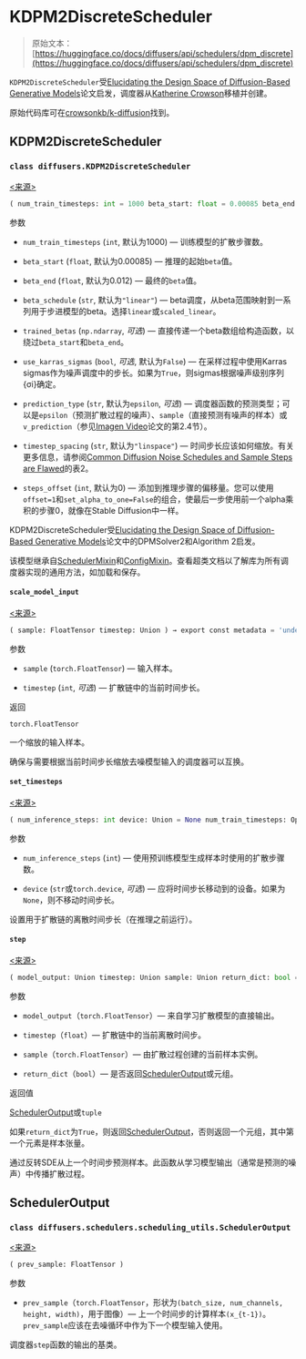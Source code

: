 # KDPM2DiscreteScheduler

> 原始文本：[https://huggingface.co/docs/diffusers/api/schedulers/dpm_discrete](https://huggingface.co/docs/diffusers/api/schedulers/dpm_discrete)

`KDPM2DiscreteScheduler`受[Elucidating the Design Space of Diffusion-Based Generative Models](https://huggingface.co/papers/2206.00364)论文启发，调度器从[Katherine Crowson](https://github.com/crowsonkb/)移植并创建。

原始代码库可在[crowsonkb/k-diffusion](https://github.com/crowsonkb/k-diffusion)找到。

## KDPM2DiscreteScheduler

### `class diffusers.KDPM2DiscreteScheduler`

[<来源>](https://github.com/huggingface/diffusers/blob/v0.26.3/src/diffusers/schedulers/scheduling_k_dpm_2_discrete.py#L71)

```py
( num_train_timesteps: int = 1000 beta_start: float = 0.00085 beta_end: float = 0.012 beta_schedule: str = 'linear' trained_betas: Union = None use_karras_sigmas: Optional = False prediction_type: str = 'epsilon' timestep_spacing: str = 'linspace' steps_offset: int = 0 )
```

参数

+   `num_train_timesteps` (`int`, 默认为1000) — 训练模型的扩散步骤数。

+   `beta_start` (`float`, 默认为0.00085) — 推理的起始`beta`值。

+   `beta_end` (`float`, 默认为0.012) — 最终的`beta`值。

+   `beta_schedule` (`str`, 默认为`"linear"`) — beta调度，从beta范围映射到一系列用于步进模型的beta。选择`linear`或`scaled_linear`。

+   `trained_betas` (`np.ndarray`, *可选*) — 直接传递一个beta数组给构造函数，以绕过`beta_start`和`beta_end`。

+   `use_karras_sigmas` (`bool`, *可选*, 默认为`False`) — 在采样过程中使用Karras sigmas作为噪声调度中的步长。如果为`True`，则sigmas根据噪声级别序列{σi}确定。

+   `prediction_type` (`str`, 默认为`epsilon`, *可选*) — 调度器函数的预测类型；可以是`epsilon`（预测扩散过程的噪声）、`sample`（直接预测有噪声的样本）或`v_prediction`（参见[Imagen Video](https://imagen.research.google/video/paper.pdf)论文的第2.4节）。

+   `timestep_spacing` (`str`, 默认为`"linspace"`) — 时间步长应该如何缩放。有关更多信息，请参阅[Common Diffusion Noise Schedules and Sample Steps are Flawed](https://huggingface.co/papers/2305.08891)的表2。

+   `steps_offset` (`int`, 默认为0) — 添加到推理步骤的偏移量。您可以使用`offset=1`和`set_alpha_to_one=False`的组合，使最后一步使用前一个alpha乘积的步骤0，就像在Stable Diffusion中一样。

KDPM2DiscreteScheduler受[Elucidating the Design Space of Diffusion-Based Generative Models](https://huggingface.co/papers/2206.00364)论文中的DPMSolver2和Algorithm 2启发。

该模型继承自[SchedulerMixin](/docs/diffusers/v0.26.3/en/api/schedulers/overview#diffusers.SchedulerMixin)和[ConfigMixin](/docs/diffusers/v0.26.3/en/api/configuration#diffusers.ConfigMixin)。查看超类文档以了解库为所有调度器实现的通用方法，如加载和保存。

#### `scale_model_input`

[<来源>](https://github.com/huggingface/diffusers/blob/v0.26.3/src/diffusers/schedulers/scheduling_k_dpm_2_discrete.py#L179)

```py
( sample: FloatTensor timestep: Union ) → export const metadata = 'undefined';torch.FloatTensor
```

参数

+   `sample` (`torch.FloatTensor`) — 输入样本。

+   `timestep` (`int`, *可选*) — 扩散链中的当前时间步长。

返回

`torch.FloatTensor`

一个缩放的输入样本。

确保与需要根据当前时间步长缩放去噪模型输入的调度器可以互换。

#### `set_timesteps`

[<来源>](https://github.com/huggingface/diffusers/blob/v0.26.3/src/diffusers/schedulers/scheduling_k_dpm_2_discrete.py#L209)

```py
( num_inference_steps: int device: Union = None num_train_timesteps: Optional = None )
```

参数

+   `num_inference_steps` (`int`) — 使用预训练模型生成样本时使用的扩散步骤数。

+   `device` (`str`或`torch.device`, *可选*) — 应将时间步长移动到的设备。如果为`None`，则不移动时间步长。

设置用于扩散链的离散时间步长（在推理之前运行）。

#### `step`

[<来源>](https://github.com/huggingface/diffusers/blob/v0.26.3/src/diffusers/schedulers/scheduling_k_dpm_2_discrete.py#L362)

```py
( model_output: Union timestep: Union sample: Union return_dict: bool = True ) → export const metadata = 'undefined';SchedulerOutput or tuple
```

参数

+   `model_output`（`torch.FloatTensor`）— 来自学习扩散模型的直接输出。

+   `timestep`（`float`）— 扩散链中的当前离散时间步。

+   `sample`（`torch.FloatTensor`）— 由扩散过程创建的当前样本实例。

+   `return_dict`（`bool`）— 是否返回[SchedulerOutput](/docs/diffusers/v0.26.3/en/api/schedulers/dpm_discrete_ancestral#diffusers.schedulers.scheduling_utils.SchedulerOutput)或元组。

返回值

[SchedulerOutput](/docs/diffusers/v0.26.3/en/api/schedulers/dpm_discrete_ancestral#diffusers.schedulers.scheduling_utils.SchedulerOutput)或`tuple`

如果`return_dict`为`True`，则返回[SchedulerOutput](/docs/diffusers/v0.26.3/en/api/schedulers/dpm_discrete_ancestral#diffusers.schedulers.scheduling_utils.SchedulerOutput)，否则返回一个元组，其中第一个元素是样本张量。

通过反转SDE从上一个时间步预测样本。此函数从学习模型输出（通常是预测的噪声）中传播扩散过程。

## SchedulerOutput

### `class diffusers.schedulers.scheduling_utils.SchedulerOutput`

[<来源>](https://github.com/huggingface/diffusers/blob/v0.26.3/src/diffusers/schedulers/scheduling_utils.py#L50)

```py
( prev_sample: FloatTensor )
```

参数

+   `prev_sample`（`torch.FloatTensor`，形状为`(batch_size, num_channels, height, width)`，用于图像）— 上一个时间步的计算样本`(x_{t-1})`。`prev_sample`应该在去噪循环中作为下一个模型输入使用。

调度器`step`函数的输出的基类。

